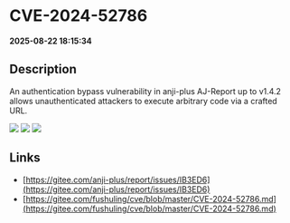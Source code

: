 # CVE-2024-52786

**2025-08-22 18:15:34**

## Description
An authentication bypass vulnerability in anji-plus AJ-Report up to v1.4.2 allows unauthenticated attackers to execute arbitrary code via a crafted URL.

![](https://img.shields.io/static/v1?label=Score&message=9.8&color=red)
![](https://img.shields.io/static/v1?label=Severity&message=CRITICAL&color=red)
![](https://img.shields.io/static/v1?label=CWE&message=RCE&color=green)

## Links
- [https://gitee.com/anji-plus/report/issues/IB3ED6](https://gitee.com/anji-plus/report/issues/IB3ED6)
- [https://gitee.com/fushuling/cve/blob/master/CVE-2024-52786.md](https://gitee.com/fushuling/cve/blob/master/CVE-2024-52786.md)
